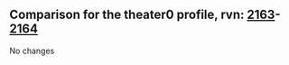 ## Comparison for the theater0 profile, rvn: [2163](https://github.com/PRO100KatYT/FortniteProfileRevisions/tree/main/profiles/theater0/2163%20theater0.json)-[2164](https://github.com/PRO100KatYT/FortniteProfileRevisions/tree/main/profiles/theater0/2164%20theater0.json)

No changes
